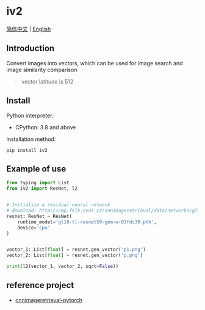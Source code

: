 # iv2

[简体中文](./README.zh-CN.md) | [English](./README.md)

## Introduction

Convert images into vectors, which can be used for image search and image similarity comparison

> vector latitude is 512

## Install

Python interpreter:

- CPython: 3.8 and above

Installation method:

```shell
pip install iv2
```

## Example of use

```python
from typing import List
from iv2 import ResNet, l2


# Initialize a residual neural network
# download: http://cmp.felk.cvut.cz/cnnimageretrieval/data/networks/gl18/
resnet: ResNet = ResNet(
    runtime_model='gl18-tl-resnet50-gem-w-83fdc30.pth',
    device='cpu'
)


vector_1: List[float] = resnet.gen_vector('p1.png')
vector_2: List[float] = resnet.gen_vector('p.png')

print(l2(vector_1, vector_2, sqrt=False))
```

## reference project

- [cnnimageretrieval-pytorch](https://github.com/filipradenovic/cnnimageretrieval-pytorch)
